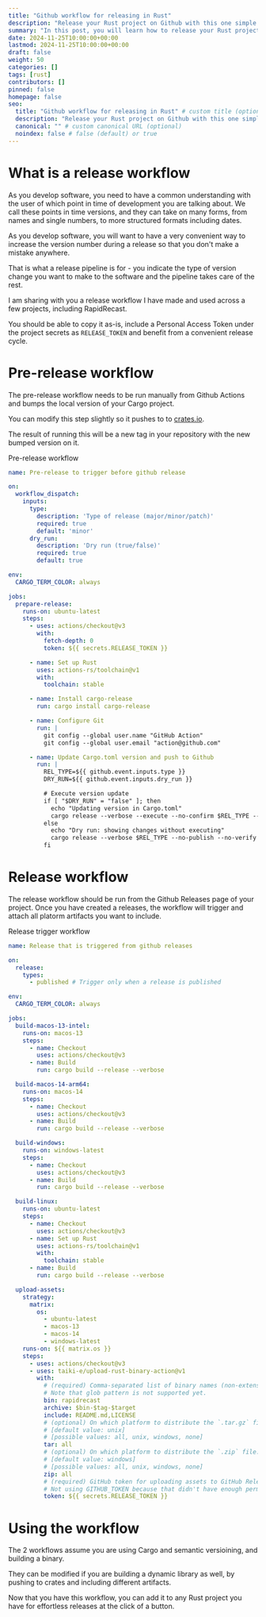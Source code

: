 ```yaml
---
title: "Github workflow for releasing in Rust"
description: "Release your Rust project on Github with this one simple snippet"
summary: "In this post, you will learn how to release your Rust project while conveniently handling release versions."
date: 2024-11-25T10:00:00+00:00
lastmod: 2024-11-25T10:00:00+00:00
draft: false
weight: 50
categories: []
tags: [rust]
contributors: []
pinned: false
homepage: false
seo:
  title: "Github workflow for releasing in Rust" # custom title (optional)
  description: "Release your Rust project on Github with this one simple snippet" # custom description (recommended)
  canonical: "" # custom canonical URL (optional)
  noindex: false # false (default) or true
---
```


# What is a release workflow

As you develop software, you need to have a common understanding with the user of which point in time of development you are talking about.
We call these points in time versions, and they can take on many forms, from names and single numbers, to more structured formats including dates.

As you develop software, you will want to have a very convenient way to increase the version number during a release so that you don't make a mistake anywhere.

That is what a release pipeline is for - you indicate the type of version change you want to make to the software and the pipeline takes care of the rest.

I am sharing with you a release workflow I have made and used across a few projects, including RapidRecast.

You should be able to copy it as-is, include a Personal Access Token under the project secrets as `RELEASE_TOKEN` and benefit from a convenient release cycle.

# Pre-release workflow

The pre-release workflow needs to be run manually from Github Actions and bumps the local version of your Cargo project.

You can modify this step slightly so it pushes to to [crates.io](https://crates.io).

The result of running this will be a new tag in your repository with the new bumped version on it.

Pre-release workflow

```yaml
name: Pre-release to trigger before github release

on:
  workflow_dispatch:
    inputs:
      type:
        description: 'Type of release (major/minor/patch)'
        required: true
        default: 'minor'
      dry_run:
        description: 'Dry run (true/false)'
        required: true
        default: true

env:
  CARGO_TERM_COLOR: always

jobs:
  prepare-release:
    runs-on: ubuntu-latest
    steps:
      - uses: actions/checkout@v3
        with:
          fetch-depth: 0
          token: ${{ secrets.RELEASE_TOKEN }}

      - name: Set up Rust
        uses: actions-rs/toolchain@v1
        with:
          toolchain: stable

      - name: Install cargo-release
        run: cargo install cargo-release

      - name: Configure Git
        run: |
          git config --global user.name "GitHub Action"
          git config --global user.email "action@github.com"

      - name: Update Cargo.toml version and push to Github
        run: |
          REL_TYPE=${{ github.event.inputs.type }}
          DRY_RUN=${{ github.event.inputs.dry_run }}

          # Execute version update
          if [ "$DRY_RUN" = "false" ]; then
            echo "Updating version in Cargo.toml"
            cargo release --verbose --execute --no-confirm $REL_TYPE --no-publish --no-verify
          else
            echo "Dry run: showing changes without executing"
            cargo release --verbose $REL_TYPE --no-publish --no-verify
          fi
```

# Release workflow

The release workflow should be run from the Github Releases page of your project.
Once you have created a releases, the workflow will trigger and attach all platorm artifacts you want to include.

Release trigger workflow

```yaml
name: Release that is triggered from github releases

on:
  release:
    types:
      - published # Trigger only when a release is published

env:
  CARGO_TERM_COLOR: always

jobs:
  build-macos-13-intel:
    runs-on: macos-13
    steps:
      - name: Checkout
        uses: actions/checkout@v3
      - name: Build
        run: cargo build --release --verbose

  build-macos-14-arm64:
    runs-on: macos-14
    steps:
      - name: Checkout
        uses: actions/checkout@v3
      - name: Build
        run: cargo build --release --verbose

  build-windows:
    runs-on: windows-latest
    steps:
      - name: Checkout
        uses: actions/checkout@v3
      - name: Build
        run: cargo build --release --verbose

  build-linux:
    runs-on: ubuntu-latest
    steps:
      - name: Checkout
        uses: actions/checkout@v3
      - name: Set up Rust
        uses: actions-rs/toolchain@v1
        with:
          toolchain: stable
      - name: Build
        run: cargo build --release --verbose

  upload-assets:
    strategy:
      matrix:
        os:
          - ubuntu-latest
          - macos-13
          - macos-14
          - windows-latest
    runs-on: ${{ matrix.os }}
    steps:
      - uses: actions/checkout@v3
      - uses: taiki-e/upload-rust-binary-action@v1
        with:
          # (required) Comma-separated list of binary names (non-extension portion of filename) to build and upload.
          # Note that glob pattern is not supported yet.
          bin: rapidrecast
          archive: $bin-$tag-$target
          include: README.md,LICENSE
          # (optional) On which platform to distribute the `.tar.gz` file.
          # [default value: unix]
          # [possible values: all, unix, windows, none]
          tar: all
          # (optional) On which platform to distribute the `.zip` file.
          # [default value: windows]
          # [possible values: all, unix, windows, none]
          zip: all
          # (required) GitHub token for uploading assets to GitHub Releases.
          # Not using GITHUB_TOKEN because that didn't have enough permissions?
          token: ${{ secrets.RELEASE_TOKEN }}
```

# Using the workflow

The 2 workflows assume you are using Cargo and semantic versioining, and building a binary.

They can be modified if you are building a dynamic library as well, by pushing to crates and including different artifacts.

Now that you have this workflow, you can add it to any Rust project you have for effortless releases at the click of a button.
